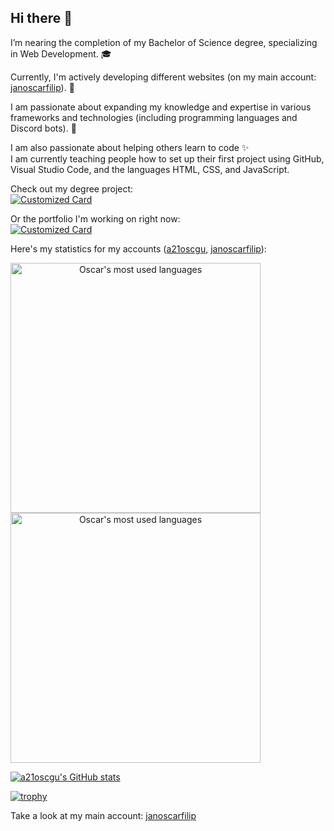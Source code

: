 ## Hi there 👋

I’m nearing the completion of my Bachelor of Science degree, specializing in Web Development. 🎓

Currently, I'm actively developing different websites (on my main account: [janoscarfilip](https://github.com/janoscarfilip)). 🔭

I am passionate about expanding my knowledge and expertise in various frameworks and technologies (including programming languages and Discord bots). 🌱

I am also passionate about helping others learn to code ✨\
I am currently teaching people how to set up their first project using GitHub, Visual Studio Code, and the languages HTML, CSS, and JavaScript.

Check out my degree project:\
[![Customized Card](https://github-readme-stats.vercel.app/api/pin?username=a21oscgu&repo=Examensarbete&title_color=589edd&icon_color=589edd&text_color=d6e7ff&bg_color=030314&border_color=85a4c0)](https://github.com/a21oscgu/Examensarbete)

Or the portfolio I'm working on right now:\
[![Customized Card](https://github-readme-stats.vercel.app/api/pin?username=janoscarfilip&repo=portfolio&title_color=589edd&icon_color=589edd&text_color=d6e7ff&bg_color=030314&border_color=85a4c0)](https://github.com/Janoscarfilip/Prime-news)

Here's my statistics for my accounts ([a21oscgu](https://github.com/a21oscgu), [janoscarfilip](https://github.com/janoscarfilip)):

<a href="https://github.com/a21oscgu" align="center">
  <img height=400 align="center" src="https://github-readme-stats.vercel.app/api/top-langs/?username=a21oscgu&theme=holi&count_private=true&layout=pie&langs_count=20" alt="Oscar's most used languages" />
  <img height=400 align="center" src="https://github-readme-stats.vercel.app/api/top-langs/?username=janoscarfilip&theme=holi&count_private=true&layout=pie&langs_count=20" alt="Oscar's most used languages"/>
</a>

[![a21oscgu's GitHub stats](https://github-readme-stats.vercel.app/api?username=a21oscgu&theme=holi\&rank_icon=github)](https://github.com/a21oscgu)

[![trophy](https://github-profile-trophy.vercel.app/?username=a21oscgu&theme=juicyfresh)](https://github.com/a21oscgu)

Take a look at my main account: [janoscarfilip](https://github.com/janoscarfilip)
